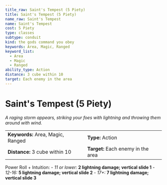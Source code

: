 ```yaml
---
title_raw: Saint's Tempest (5 Piety)
title: Saint's Tempest (5 Piety)
name_raw: Saint's Tempest
name: Saint's Tempest
cost: 5 Piety
type: classes
subtype: conduit
kind: the gods command you obey
keywords: Area, Magic, Ranged
keyword_list:
  - Area
  - Magic
  - Ranged
ability_type: Action
distance: 3 cube within 10
target: Each enemy in the area
---
```


# Saint's Tempest (5 Piety)

*A raging storm appears, striking your foes with lightning and throwing them around with wind.*

|                                   |                                    |
| :-------------------------------- | :--------------------------------- |
| **Keywords:** Area, Magic, Ranged | **Type:** Action                   |
| **Distance:** 3 cube within 10    | **Target:** Each enemy in the area |

Power Roll + Intuition: - *11 or lower:* **2 lightning damage; vertical slide 1** - *12-16:* **5 lightning damage; vertical slide 2** - *17+:* **7 lightning damage; vertical slide 3**
